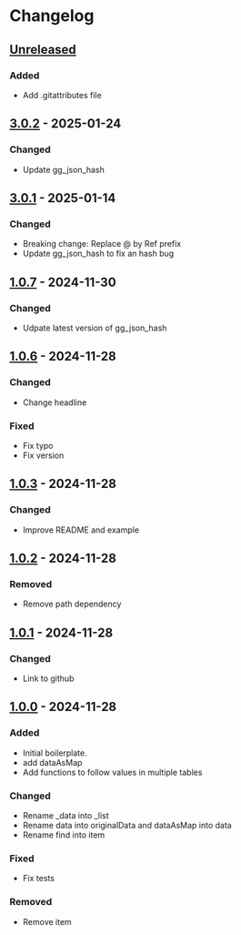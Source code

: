 # Changelog

## [Unreleased]

### Added

- Add .gitattributes file

## [3.0.2] - 2025-01-24

### Changed

- Update gg\_json\_hash

## [3.0.1] - 2025-01-14

### Changed

- Breaking change: Replace @ by Ref prefix
- Update gg\_json\_hash to fix an hash bug

## [1.0.7] - 2024-11-30

### Changed

- Udpate latest version of gg\_json\_hash

## [1.0.6] - 2024-11-28

### Changed

- Change headline

### Fixed

- Fix typo
- Fix version

## [1.0.3] - 2024-11-28

### Changed

- Improve README and example

## [1.0.2] - 2024-11-28

### Removed

- Remove path dependency

## [1.0.1] - 2024-11-28

### Changed

- Link to github

## [1.0.0] - 2024-11-28

### Added

- Initial boilerplate.
- add dataAsMap
- Add functions to follow values in multiple tables

### Changed

- Rename \_data into \_list
- Rename data into originalData and dataAsMap into data
- Rename find into item

### Fixed

- Fix tests

### Removed

- Remove item

[Unreleased]: https://github.com/inlavigo/rljson/compare/3.0.2...HEAD
[3.0.2]: https://github.com/inlavigo/rljson/compare/3.0.1...3.0.2
[3.0.1]: https://github.com/inlavigo/rljson/compare/1.0.7...3.0.1
[1.0.7]: https://github.com/inlavigo/rljson/compare/1.0.6...1.0.7
[1.0.6]: https://github.com/inlavigo/rljson/compare/1.0.3...1.0.6
[1.0.3]: https://github.com/inlavigo/rljson/compare/1.0.2...1.0.3
[1.0.2]: https://github.com/inlavigo/rljson/compare/1.0.1...1.0.2
[1.0.1]: https://github.com/inlavigo/rljson/compare/1.0.0...1.0.1
[1.0.0]: https://github.com/inlavigo/rljson/tag/%tag

